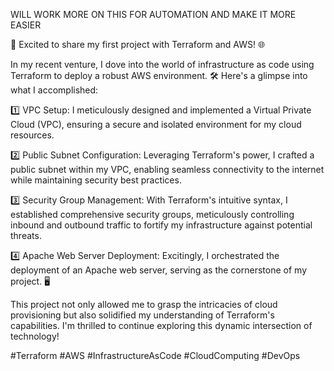 WILL WORK MORE ON THIS FOR AUTOMATION AND MAKE IT MORE EASIER

🚀 Excited to share my first project with Terraform and AWS! 🌐

In my recent venture, I dove into the world of infrastructure as code using Terraform to deploy a robust AWS environment. 🛠️ Here's a glimpse into what I accomplished:

1️⃣ VPC Setup: I meticulously designed and implemented a Virtual Private Cloud (VPC), ensuring a secure and isolated environment for my cloud resources.

2️⃣ Public Subnet Configuration: Leveraging Terraform's power, I crafted a public subnet within my VPC, enabling seamless connectivity to the internet while maintaining security best practices.

3️⃣ Security Group Management: With Terraform's intuitive syntax, I established comprehensive security groups, meticulously controlling inbound and outbound traffic to fortify my infrastructure against potential threats.

4️⃣ Apache Web Server Deployment: Excitingly, I orchestrated the deployment of an Apache web server, serving as the cornerstone of my project. 🖥️

This project not only allowed me to grasp the intricacies of cloud provisioning but also solidified my understanding of Terraform's capabilities. I'm thrilled to continue exploring this dynamic intersection of technology!

#Terraform #AWS #InfrastructureAsCode #CloudComputing #DevOps